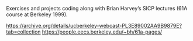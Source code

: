 Exercises and projects coding along with Brian Harvey’s SICP lectures (61A course at Berkeley 1999).

https://archive.org/details/ucberkeley-webcast-PL3E89002AA9B9879E?tab=collection
https://people.eecs.berkeley.edu/~bh/61a-pages/
